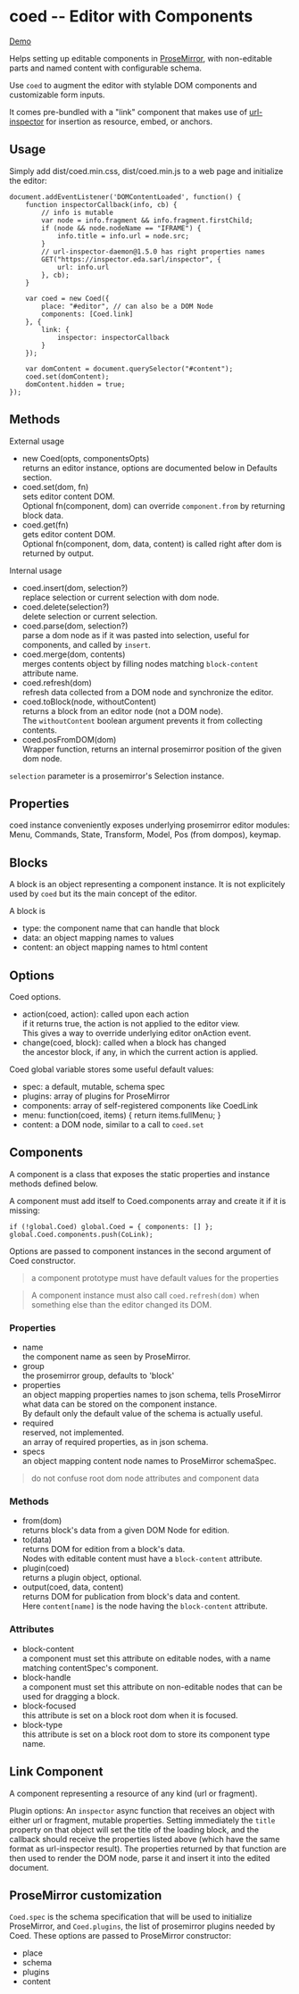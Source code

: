 coed -- Editor with Components
==============================

[Demo](https://kapouer.github.io/coed/demo/index.html)

Helps setting up editable components in [ProseMirror](https://prosemirror.net),
with non-editable parts and named content with configurable schema.

Use `coed` to augment the editor with stylable DOM components and customizable
form inputs.

It comes pre-bundled with a "link" component that makes use of
[url-inspector](https://github.com/kapouer/url-inspector) for
insertion as resource, embed, or anchors.


Usage
-----

Simply add dist/coed.min.css, dist/coed.min.js to a web page and initialize the editor:

```
document.addEventListener('DOMContentLoaded', function() {	
	function inspectorCallback(info, cb) {
		// info is mutable
		var node = info.fragment && info.fragment.firstChild;
		if (node && node.nodeName == "IFRAME") {
			info.title = info.url = node.src;
		}
		// url-inspector-daemon@1.5.0 has right properties names
		GET("https://inspector.eda.sarl/inspector", {
			url: info.url
		}, cb);
	}

	var coed = new Coed({
		place: "#editor", // can also be a DOM Node
		components: [Coed.link]
	}, {
		link: {
			inspector: inspectorCallback
		}
	});
	
	var domContent = document.querySelector("#content");
	coed.set(domContent);
	domContent.hidden = true;
});
```


Methods
-------

External usage

- new Coed(opts, componentsOpts)  
  returns an editor instance,
  options are documented below in Defaults section.
- coed.set(dom, fn)  
  sets editor content DOM.  
  Optional fn(component, dom) can override `component.from` by returning block data.
- coed.get(fn)  
  gets editor content DOM.  
  Optional fn(component, dom, data, content) is called right after dom is
  returned by output.


Internal usage

- coed.insert(dom, selection?)  
  replace selection or current selection with dom node.
- coed.delete(selection?)  
  delete selection or current selection.
- coed.parse(dom, selection?)  
  parse a dom node as if it was pasted into selection, useful for components,
  and called by `insert`.
- coed.merge(dom, contents)  
  merges contents object by filling nodes matching `block-content` attribute name.
- coed.refresh(dom)  
  refresh data collected from a DOM node and synchronize the editor.
- coed.toBlock(node, withoutContent)  
  returns a block from an editor node (not a DOM node).  
  The `withoutContent` boolean argument prevents it from collecting contents.
- coed.posFromDOM(dom)  
  Wrapper function, returns an internal prosemirror position of the given dom node.

`selection` parameter is a prosemirror's Selection instance.


Properties
----------

coed instance conveniently exposes underlying prosemirror editor modules:
Menu, Commands, State, Transform, Model, Pos (from dompos), keymap.


Blocks
------

A block is an object representing a component instance. It is not explicitely
used by `coed` but its the main concept of the editor.

A block is
- type: the component name that can handle that block
- data: an object mapping names to values
- content: an object mapping names to html content


Options
-------

Coed options.
- action(coed, action): called upon each action  
  if it returns true, the action is not applied to the editor view.  
  This gives a way to override underlying editor onAction event.
- change(coed, block): called when a block has changed  
  the ancestor block, if any, in which the current action is applied.

Coed global variable stores some useful default values:
- spec: a default, mutable, schema spec
- plugins: array of plugins for ProseMirror
- components: array of self-registered components like CoedLink
- menu: function(coed, items) { return items.fullMenu; }
- content: a DOM node, similar to a call to `coed.set`


Components
----------

A component is a class that exposes the static properties and instance methods
defined below.

A component must add itself to Coed.components array and create it if it is
missing:
```
if (!global.Coed) global.Coed = { components: [] };
global.Coed.components.push(CoLink);
```

Options are passed to component instances in the second argument of Coed
constructor.

> a component prototype must have default values for the properties

> A component instance must also call `coed.refresh(dom)` when
> something else than the editor changed its DOM.

### Properties

- name  
  the component name as seen by ProseMirror.
- group  
  the prosemirror group, defaults to 'block'
- properties  
  an object mapping properties names to json schema,
  tells ProseMirror what data can be stored on the component instance.  
  By default only the default value of the schema is actually useful.
- required  
  reserved, not implemented.  
  an array of required properties, as in json schema.  
- specs  
  an object mapping content node names to ProseMirror schemaSpec.

> do not confuse root dom node attributes and component data


### Methods

- from(dom)  
  returns block's data from a given DOM Node for edition.
- to(data)  
  returns DOM for edition from a block's data.  
  Nodes with editable content must have a `block-content` attribute.
- plugin(coed)  
  returns a plugin object, optional.
- output(coed, data, content)  
  returns DOM for publication from block's data and content.  
  Here `content[name]` is the node having the `block-content` attribute.


### Attributes

- block-content  
  a component must set this attribute on editable nodes, with a name matching
  contentSpec's component.
- block-handle  
  a component must set this attribute on non-editable nodes that can be used
  for dragging a block.
- block-focused  
  this attribute is set on a block root dom when it is focused.
- block-type  
  this attribute is set on a block root dom to store its component type name.


Link Component
--------------

A component representing a resource of any kind (url or fragment).

Plugin options:
An `inspector` async function that receives an object with either url or fragment,
mutable properties.
Setting immediately the `title` property on that object will set the title of the
loading block, and the callback should receive the properties listed above
(which have the same format as url-inspector result).
The properties returned by that function are then used to render the DOM node,
parse it and insert it into the edited document.


ProseMirror customization
-------------------------

`Coed.spec` is the schema specification that will be used to
initialize ProseMirror, and `Coed.plugins`, the list of prosemirror plugins
needed by Coed.
These options are passed to ProseMirror constructor:
- place
- schema
- plugins
- content

